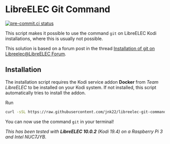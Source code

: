 # LibreELEC Git Command

[![pre-commit.ci status](https://results.pre-commit.ci/badge/github/jnk22/libreelec-git-command/main.svg)](https://results.pre-commit.ci/latest/github/jnk22/libreelec-git-command/main)

This script makes it possible to use the command `git` on LibreELEC Kodi installations, where this is usually not possible.

This solution is based on a forum post in the thread [Installation of git on Libreelec@LibreELEC Forum](https://forum.libreelec.tv/thread/13874-installation-of-git-on-libreelec/?postID=105152#post105152).

## Installation

The installation script requires the Kodi service addon **Docker** from _Team LibreELEC_ to be installed on your Kodi system.
If not installed, this script automatically tries to install the addon.

Run

```bash
curl -sSL https://raw.githubusercontent.com/jnk22/libreelec-git-command/main/install-git.sh | bash
```

You can now use the command `git` in your terminal!

_This has been tested with **LibreELEC 10.0.2** (Kodi 19.4) on a Raspberry Pi 3 and Intel NUC7JYB._

